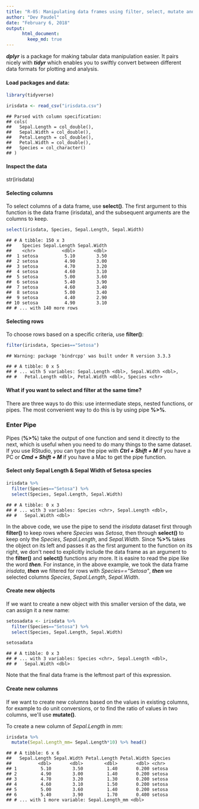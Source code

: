 ```yaml
---
title: "R-05: Manipulating data frames using filter, select, mutate and %>%"
author: "Dev Paudel"
date: "February 6, 2018"
output: 
      html_document:
        keep_md: true
---
```



**_dplyr_** is a package for making tabular data manipulation easier. It pairs nicely with  **_tidyr_** which enables you to swiftly convert between different data formats for plotting and analysis.

#### Load packages and data:


```r
library(tidyverse)
```

```r
irisdata <- read_csv("irisdata.csv")
```

```
## Parsed with column specification:
## cols(
##   Sepal.Length = col_double(),
##   Sepal.Width = col_double(),
##   Petal.Length = col_double(),
##   Petal.Width = col_double(),
##   Species = col_character()
## )
```

#### Inspect the data
str(irisdata)

#### Selecting columns
To select columns of a data frame, use **select()**. The first argument to this function is the data frame (irisdata), and the subsequent arguments are the columns to keep.

```r
select(irisdata, Species, Sepal.Length, Sepal.Width)
```

```
## # A tibble: 150 x 3
##    Species Sepal.Length Sepal.Width
##    <chr>          <dbl>       <dbl>
##  1 setosa          5.10        3.50
##  2 setosa          4.90        3.00
##  3 setosa          4.70        3.20
##  4 setosa          4.60        3.10
##  5 setosa          5.00        3.60
##  6 setosa          5.40        3.90
##  7 setosa          4.60        3.40
##  8 setosa          5.00        3.40
##  9 setosa          4.40        2.90
## 10 setosa          4.90        3.10
## # ... with 140 more rows
```

#### Selecting rows
To choose rows based on a specific criteria, use **filter()**:

```r
filter(irisdata, Species=="Setosa")
```

```
## Warning: package 'bindrcpp' was built under R version 3.3.3
```

```
## # A tibble: 0 x 5
## # ... with 5 variables: Sepal.Length <dbl>, Sepal.Width <dbl>,
## #   Petal.Length <dbl>, Petal.Width <dbl>, Species <chr>
```

#### What if you want to select and filter at the same time?
There are three ways to do this: use intermediate steps, nested functions, or pipes. The 
most convenient way to do this is by using pipe **%>%**.

### Enter Pipe
Pipes (**%>%**) take the output of one function and send it directly to the next, which is useful when you need to do many things to the same dataset. If you use RStudio, you can type the pipe with **_Ctrl + Shift + M_** if you have a PC or **_Cmd + Shift + M_** if you have a Mac to get the pipe function.

#### Select only Sepal Length & Sepal Width of Setosa species

```r
irisdata %>%
  filter(Species=="Setosa") %>%
  select(Species, Sepal.Length, Sepal.Width)
```

```
## # A tibble: 0 x 3
## # ... with 3 variables: Species <chr>, Sepal.Length <dbl>,
## #   Sepal.Width <dbl>
```

In the above code, we use the pipe to send the _irisdata_ dataset first through **filter()** to keep rows where _Species_ was _Setosa_, then through **select()** to keep only the _Species_, _Sepal.Length_, and _Sepal.Width_.  Since **%>%** takes the object on its left and passes it as the first argument to the function on its right, we don't need to explicitly include the data frame as an argument to the **filter()** and **select()** functions any more.
It is easire to read the pipe like the word **_then_**. For instance, in the above example, we took the data frame _irisdata_, **_then_** we filtered for rows with _Species=="Setosa"_, **_then_** we selected columns _Species_, _Sepal.Length_, _Sepal.Width_.

#### Create new objects
If we want to create a new object with this smaller version of the data, we can assign it a new name:

```r
setosadata <- irisdata %>%
  filter(Species=="Setosa") %>%
  select(Species, Sepal.Length, Sepal.Width)

setosadata
```

```
## # A tibble: 0 x 3
## # ... with 3 variables: Species <chr>, Sepal.Length <dbl>,
## #   Sepal.Width <dbl>
```
Note that the final data frame is the leftmost part of this expression.

#### Create new columns
If we want to create new columns based on the values in existing columns, for example to do unit conversions, or to find the ratio of values in two columns, we'll use **mutate()**.

To create a new column of _Sepal.Length_ in _mm_:

```r
irisdata %>%
  mutate(Sepal.Length_mm= Sepal.Length*10) %>% head()
```

```
## # A tibble: 6 x 6
##   Sepal.Length Sepal.Width Petal.Length Petal.Width Species
##          <dbl>       <dbl>        <dbl>       <dbl> <chr>  
## 1         5.10        3.50         1.40       0.200 setosa 
## 2         4.90        3.00         1.40       0.200 setosa 
## 3         4.70        3.20         1.30       0.200 setosa 
## 4         4.60        3.10         1.50       0.200 setosa 
## 5         5.00        3.60         1.40       0.200 setosa 
## 6         5.40        3.90         1.70       0.400 setosa 
## # ... with 1 more variable: Sepal.Length_mm <dbl>
```

